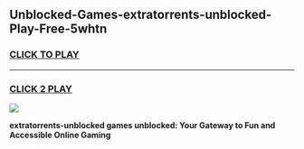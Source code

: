 
## Unblocked-Games-extratorrents-unblocked-Play-Free-5whtn
<h3>
<a href="https://premium76.site?title=extratorrents-unblocked&ref=23A">CLICK TO PLAY</a></h3>
<hr>

<h3>
<a href="https://premium76.site?title=extratorrents-unblocked&ref=23A">CLICK 2 PLAY</a>
  
</h3>

<a href="https://premium76.site?title=extratorrents-unblocked&ref=23A"><img src="https://clearcache.store/games.png"></a>


**extratorrents-unblocked games unblocked: Your Gateway to Fun and Accessible Online Gaming**
